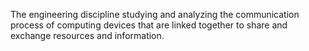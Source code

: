 The engineering discipline studying and analyzing the communication process of computing devices that are linked together to share and exchange resources and information.
